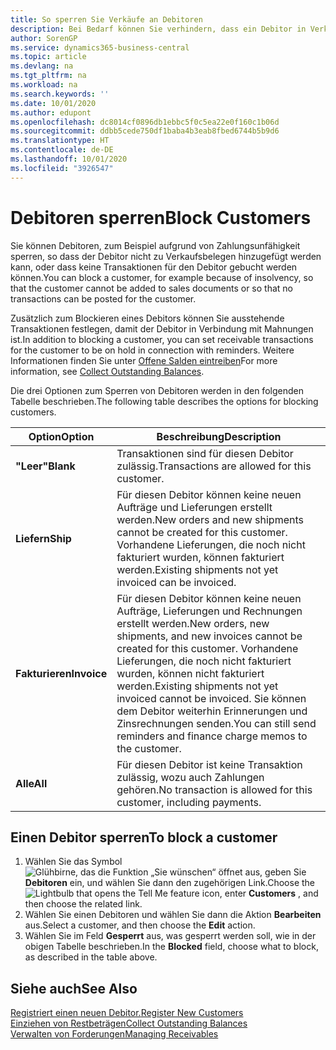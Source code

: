 ```yaml
---
title: So sperren Sie Verkäufe an Debitoren
description: Bei Bedarf können Sie verhindern, dass ein Debitor in Verkaufsbelege und andere Verkaufstransaktionen aufgenommen wird.
author: SorenGP
ms.service: dynamics365-business-central
ms.topic: article
ms.devlang: na
ms.tgt_pltfrm: na
ms.workload: na
ms.search.keywords: ''
ms.date: 10/01/2020
ms.author: edupont
ms.openlocfilehash: dc8014cf0896db1ebbc5f0c5ea22e0f160c1b06d
ms.sourcegitcommit: ddbb5cede750df1baba4b3eab8fbed6744b5b9d6
ms.translationtype: HT
ms.contentlocale: de-DE
ms.lasthandoff: 10/01/2020
ms.locfileid: "3926547"
---
```

# <a name="block-customers"></a><span data-ttu-id="e6ebe-103">Debitoren sperren</span><span class="sxs-lookup"><span data-stu-id="e6ebe-103">Block Customers</span></span>
<span data-ttu-id="e6ebe-104">Sie können Debitoren, zum Beispiel aufgrund von Zahlungsunfähigkeit sperren, so dass der Debitor nicht zu Verkaufsbelegen hinzugefügt werden kann, oder dass keine Transaktionen für den Debitor gebucht werden können.</span><span class="sxs-lookup"><span data-stu-id="e6ebe-104">You can block a customer, for example because of insolvency, so that the customer cannot be added to sales documents or so that no transactions can be posted for the customer.</span></span>

<span data-ttu-id="e6ebe-105">Zusätzlich zum Blockieren eines Debitors können Sie ausstehende Transaktionen festlegen, damit der Debitor in Verbindung mit Mahnungen ist.</span><span class="sxs-lookup"><span data-stu-id="e6ebe-105">In addition to blocking a customer, you can set receivable transactions for the customer to be on hold in connection with reminders.</span></span> <span data-ttu-id="e6ebe-106">Weitere Informationen finden Sie unter [Offene Salden eintreiben](receivables-collect-outstanding-balances.md)</span><span class="sxs-lookup"><span data-stu-id="e6ebe-106">For more information, see [Collect Outstanding Balances](receivables-collect-outstanding-balances.md).</span></span>   

<span data-ttu-id="e6ebe-107">Die drei Optionen zum Sperren von Debitoren werden in den folgenden Tabelle beschrieben.</span><span class="sxs-lookup"><span data-stu-id="e6ebe-107">The following table describes the options for blocking customers.</span></span>  

|<span data-ttu-id="e6ebe-108">Option</span><span class="sxs-lookup"><span data-stu-id="e6ebe-108">Option</span></span>|<span data-ttu-id="e6ebe-109">Beschreibung</span><span class="sxs-lookup"><span data-stu-id="e6ebe-109">Description</span></span>|  
|--------------------|------------|  
|<span data-ttu-id="e6ebe-110">**"Leer"**</span><span class="sxs-lookup"><span data-stu-id="e6ebe-110">**Blank**</span></span>|<span data-ttu-id="e6ebe-111">Transaktionen sind für diesen Debitor zulässig.</span><span class="sxs-lookup"><span data-stu-id="e6ebe-111">Transactions are allowed for this customer.</span></span>|
|<span data-ttu-id="e6ebe-112">**Liefern**</span><span class="sxs-lookup"><span data-stu-id="e6ebe-112">**Ship**</span></span>|<span data-ttu-id="e6ebe-113">Für diesen Debitor können keine neuen Aufträge und Lieferungen erstellt werden.</span><span class="sxs-lookup"><span data-stu-id="e6ebe-113">New orders and new shipments cannot be created for this customer.</span></span> <span data-ttu-id="e6ebe-114">Vorhandene Lieferungen, die noch nicht fakturiert wurden, können fakturiert werden.</span><span class="sxs-lookup"><span data-stu-id="e6ebe-114">Existing shipments not yet invoiced can be invoiced.</span></span>|  
|<span data-ttu-id="e6ebe-115">**Fakturieren**</span><span class="sxs-lookup"><span data-stu-id="e6ebe-115">**Invoice**</span></span>|<span data-ttu-id="e6ebe-116">Für diesen Debitor können keine neuen Aufträge, Lieferungen und Rechnungen erstellt werden.</span><span class="sxs-lookup"><span data-stu-id="e6ebe-116">New orders, new shipments, and new invoices cannot be created for this customer.</span></span> <span data-ttu-id="e6ebe-117">Vorhandene Lieferungen, die noch nicht fakturiert wurden, können nicht fakturiert werden.</span><span class="sxs-lookup"><span data-stu-id="e6ebe-117">Existing shipments not yet invoiced cannot be invoiced.</span></span> <span data-ttu-id="e6ebe-118">Sie können dem Debitor weiterhin Erinnerungen und Zinsrechnungen senden.</span><span class="sxs-lookup"><span data-stu-id="e6ebe-118">You can still send reminders and finance charge memos to the customer.</span></span>|  
|<span data-ttu-id="e6ebe-119">**Alle**</span><span class="sxs-lookup"><span data-stu-id="e6ebe-119">**All**</span></span>|<span data-ttu-id="e6ebe-120">Für diesen Debitor ist keine Transaktion zulässig, wozu auch Zahlungen gehören.</span><span class="sxs-lookup"><span data-stu-id="e6ebe-120">No transaction is allowed for this customer, including payments.</span></span>|  

## <a name="to-block-a-customer"></a><span data-ttu-id="e6ebe-121">Einen Debitor sperren</span><span class="sxs-lookup"><span data-stu-id="e6ebe-121">To block a customer</span></span>  
1. <span data-ttu-id="e6ebe-122">Wählen Sie das Symbol ![Glühbirne, das die Funktion „Sie wünschen“ öffnet](media/ui-search/search_small.png "Was möchten Sie tun?") aus, geben Sie **Debitoren** ein, und wählen Sie dann den zugehörigen Link.</span><span class="sxs-lookup"><span data-stu-id="e6ebe-122">Choose the ![Lightbulb that opens the Tell Me feature](media/ui-search/search_small.png "Tell me what you want to do") icon, enter **Customers** , and then choose the related link.</span></span>
2. <span data-ttu-id="e6ebe-123">Wählen Sie einen Debitoren und wählen Sie dann die Aktion **Bearbeiten** aus.</span><span class="sxs-lookup"><span data-stu-id="e6ebe-123">Select a customer, and then choose the **Edit** action.</span></span>
3. <span data-ttu-id="e6ebe-124">Wählen Sie im Feld **Gesperrt** aus, was gesperrt werden soll, wie in der obigen Tabelle beschrieben.</span><span class="sxs-lookup"><span data-stu-id="e6ebe-124">In the **Blocked** field, choose what to block, as described in the table above.</span></span>

## <a name="see-also"></a><span data-ttu-id="e6ebe-125">Siehe auch</span><span class="sxs-lookup"><span data-stu-id="e6ebe-125">See Also</span></span>  
[<span data-ttu-id="e6ebe-126">Registriert einen neuen Debitor.</span><span class="sxs-lookup"><span data-stu-id="e6ebe-126">Register New Customers</span></span>](sales-how-register-new-customers.md)  
[<span data-ttu-id="e6ebe-127">Einziehen von Restbeträgen</span><span class="sxs-lookup"><span data-stu-id="e6ebe-127">Collect Outstanding Balances</span></span>](receivables-collect-outstanding-balances.md)  
[<span data-ttu-id="e6ebe-128">Verwalten von Forderungen</span><span class="sxs-lookup"><span data-stu-id="e6ebe-128">Managing Receivables</span></span>](receivables-manage-receivables.md)  
